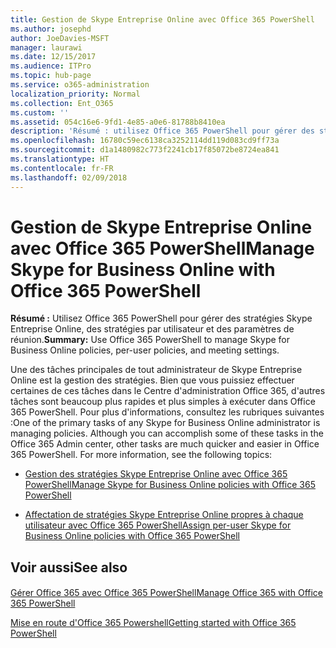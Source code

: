 ```yaml
---
title: Gestion de Skype Entreprise Online avec Office 365 PowerShell
ms.author: josephd
author: JoeDavies-MSFT
manager: laurawi
ms.date: 12/15/2017
ms.audience: ITPro
ms.topic: hub-page
ms.service: o365-administration
localization_priority: Normal
ms.collection: Ent_O365
ms.custom: ''
ms.assetid: 054c16e6-9fd1-4e85-a0e6-81788b8410ea
description: 'Résumé : utilisez Office 365 PowerShell pour gérer des stratégies Skype Entreprise Online, des stratégies par utilisateur et des paramètres de réunion.'
ms.openlocfilehash: 16780c59ec6138ca3252114dd119d083cd9ff73a
ms.sourcegitcommit: d1a1480982c773f2241cb17f85072be8724ea841
ms.translationtype: HT
ms.contentlocale: fr-FR
ms.lasthandoff: 02/09/2018
---
```

# <a name="manage-skype-for-business-online-with-office-365-powershell"></a><span data-ttu-id="3b734-103">Gestion de Skype Entreprise Online avec Office 365 PowerShell</span><span class="sxs-lookup"><span data-stu-id="3b734-103">Manage Skype for Business Online with Office 365 PowerShell</span></span>

 <span data-ttu-id="3b734-104">**Résumé :** Utilisez Office 365 PowerShell pour gérer des stratégies Skype Entreprise Online, des stratégies par utilisateur et des paramètres de réunion.</span><span class="sxs-lookup"><span data-stu-id="3b734-104">**Summary:** Use Office 365 PowerShell to manage Skype for Business Online policies, per-user policies, and meeting settings.</span></span>
  
<span data-ttu-id="3b734-p101">Une des tâches principales de tout administrateur de Skype Entreprise Online est la gestion des stratégies. Bien que vous puissiez effectuer certaines de ces tâches dans le Centre d'administration Office 365, d'autres tâches sont beaucoup plus rapides et plus simples à exécuter dans Office 365 PowerShell. Pour plus d'informations, consultez les rubriques suivantes :</span><span class="sxs-lookup"><span data-stu-id="3b734-p101">One of the primary tasks of any Skype for Business Online administrator is managing policies. Although you can accomplish some of these tasks in the Office 365 Admin center, other tasks are much quicker and easier in Office 365 PowerShell. For more information, see the following topics:</span></span>
  
- [<span data-ttu-id="3b734-108">Gestion des stratégies Skype Entreprise Online avec Office 365 PowerShell</span><span class="sxs-lookup"><span data-stu-id="3b734-108">Manage Skype for Business Online policies with Office 365 PowerShell</span></span>](manage-skype-for-business-online-policies-with-office-365-powershell.md)
    
- [<span data-ttu-id="3b734-109">Affectation de stratégies Skype Entreprise Online propres à chaque utilisateur avec Office 365 PowerShell</span><span class="sxs-lookup"><span data-stu-id="3b734-109">Assign per-user Skype for Business Online policies with Office 365 PowerShell</span></span>](assign-per-user-skype-for-business-online-policies-with-office-365-powershell.md)
    
## <a name="see-also"></a><span data-ttu-id="3b734-110">Voir aussi</span><span class="sxs-lookup"><span data-stu-id="3b734-110">See also</span></span>

#### 

[<span data-ttu-id="3b734-111">Gérer Office 365 avec Office 365 PowerShell</span><span class="sxs-lookup"><span data-stu-id="3b734-111">Manage Office 365 with Office 365 PowerShell</span></span>](manage-office-365-with-office-365-powershell.md)
  
[<span data-ttu-id="3b734-112">Mise en route d'Office 365 Powershell</span><span class="sxs-lookup"><span data-stu-id="3b734-112">Getting started with Office 365 PowerShell</span></span>](getting-started-with-office-365-powershell.md)

